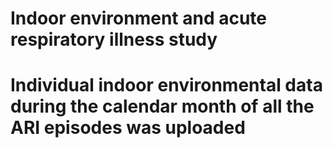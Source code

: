# Indoor environment and acute respiratory illness study
# Individual indoor environmental data during the calendar month of all the ARI episodes was uploaded
